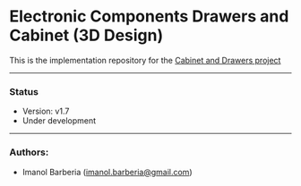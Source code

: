 # Electronic Components Drawers and Cabinet (3D Design)

This is the implementation repository for the [Cabinet and Drawers project](https://github.com/imanolbarberia/prj-comp-drawers)

---
### Status
* Version: v1.7
* Under development
---
### Authors:
* Imanol Barberia (imanol.barberia@gmail.com)
